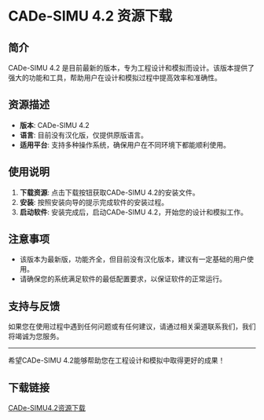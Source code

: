 # CADe-SIMU 4.2 资源下载

## 简介
CADe-SIMU 4.2 是目前最新的版本，专为工程设计和模拟而设计。该版本提供了强大的功能和工具，帮助用户在设计和模拟过程中提高效率和准确性。

## 资源描述
- **版本**: CADe-SIMU 4.2
- **语言**: 目前没有汉化版，仅提供原版语言。
- **适用平台**: 支持多种操作系统，确保用户在不同环境下都能顺利使用。

## 使用说明
1. **下载资源**: 点击下载按钮获取CADe-SIMU 4.2的安装文件。
2. **安装**: 按照安装向导的提示完成软件的安装过程。
3. **启动软件**: 安装完成后，启动CADe-SIMU 4.2，开始您的设计和模拟工作。

## 注意事项
- 该版本为最新版，功能齐全，但目前没有汉化版本，建议有一定基础的用户使用。
- 请确保您的系统满足软件的最低配置要求，以保证软件的正常运行。

## 支持与反馈
如果您在使用过程中遇到任何问题或有任何建议，请通过相关渠道联系我们，我们将竭诚为您服务。

---

希望CADe-SIMU 4.2能够帮助您在工程设计和模拟中取得更好的成果！

## 下载链接

[CADe-SIMU4.2资源下载](https://pan.quark.cn/s/72fc3ba6a8f3)